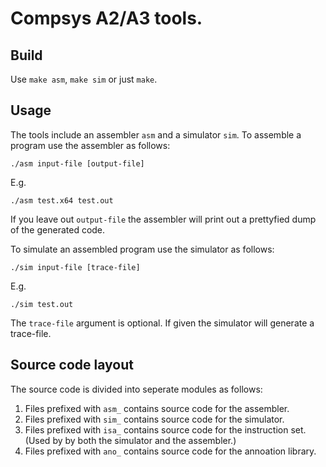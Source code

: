 # Compsys A2/A3 tools.

## Build

Use `make asm`, `make sim` or just `make`.

## Usage

The tools include an assembler `asm` and a simulator `sim`. To assemble a program use the assembler as follows:

    ./asm input-file [output-file]

E.g.

    ./asm test.x64 test.out

If you leave out `output-file` the assembler will print out a prettyfied dump of the generated code.

To simulate an assembled program use the simulator as follows:

    ./sim input-file [trace-file]

E.g.

    ./sim test.out

The `trace-file` argument is optional. If given the simulator will generate a trace-file.

## Source code layout

The source code is divided into seperate modules as follows:

  1) Files prefixed with `asm_` contains source code for the assembler.
  2) Files prefixed with `sim_` contains source code for the simulator.
  3) Files prefixed with `isa_` contains source code for the instruction set. (Used by by both the simulator and the assembler.)
  4) Files prefixed with `ano_` contains source code for the annoation library.
